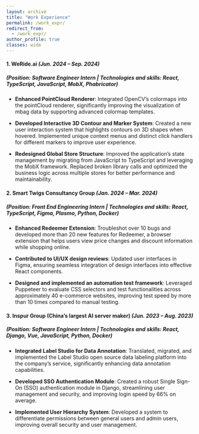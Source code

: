 ```yaml
---
layout: archive
title: "Work Experience"
permalink: /work_expr/
redirect_from:
  - /work_expr/
author_profile: true
classes: wide
---
```


#### 1. **WeRide.ai** _(Jun. 2024 – Sep. 2024)_

##### _(Position: Software Engineer Intern | Technologies and skills: React, TypeScript, JavaScript, MobX, Phabricator)_

- **Enhanced PointCloud Renderer**: Integrated OpenCV’s colormaps into the pointCloud renderer, significantly
improving the visualization of mbag data by supporting advanced colormap templates.

- **Developed Interactive 3D Contour and Marker System**: Created a new user interaction system that highlights
contours on 3D shapes when hovered. Implemented unique context menus and distinct click handlers for different
markers to improve user experience.

- **Redesigned Global Store Structure**: Improved the application’s state management by migrating from JavaScript
to TypeScript and leveraging the MobX framework. Replaced broken library calls and optimized the business logic
across multiple stores for better performance and maintainability.

#### 2. **Smart Twigs Consultancy Group** _(Jan. 2024 – Mar. 2024)_

##### _(Position: Front End Engineering Intern | Technologies and skills: React, TypeScript, Figma, Plasmo, Python, Docker)_

- **Enhanced Redeemer Extension**: Troubleshot over 10 bugs and developed more than 20 new features for
Redeemer, a browser extension that helps users view price changes and discount information while shopping online.

- **Contributed to UI/UX design reviews**: Updated user interfaces in Figma, ensuring seamless integration of
design interfaces into effective React components.

- **Designed and implemented an automation test framework**: Leveraged Puppeteer to evaluate CSS selectors
and test functionalities across approximately 40 e-commerce websites, improving test speed by more than 10 times
compared to manual testing.

#### 3. **Inspur Group (China’s largest AI server maker)** _(Jun. 2023 – Aug. 2023)_

##### _(Position: Software Engineer Intern | Technologies and skills: React, Django, Vue, JavaScript, Python, Docker)_

- **Integrated Label Studio for Data Annotation**: Translated, migrated, and implemented the Label Studio open
source data labeling platform into the company’s service, significantly enhancing data annotation capabilities.

- **Developed SSO Authentication Module**: Created a robust Single Sign-On (SSO) authentication module in
Django, streamlining user management and security, and improving login speed by 66% on average.

- **Implemented User Hierarchy System**: Developed a system to differentiate permissions between general users and
admin users, improving overall security and user management.
